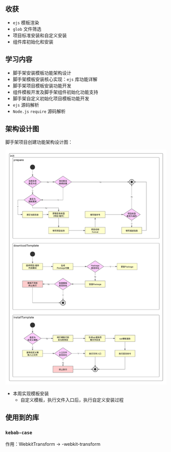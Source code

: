 ## 收获

- `ejs` 模板渲染
- `glob` 文件筛选
- 项目标准安装和自定义安装
- 组件库初始化和安装

## 学习内容

- 脚手架安装模板功能架构设计
- 脚手架模板安装核心实现：`ejs` 库功能详解
- 脚手架项目模板安装功能开发
- 组件模板开发及脚手架组件初始化功能支持
- 脚手架自定义初始化项目模板功能开发
- `ejs` 源码解析
- `Node.js` `require` 源码解析

## 架构设计图

脚手架项目创建功能架构设计图：

![脚手架项目创建功能架构设计图](./images/脚手架项目创建功能架构设计图.png)

- 本周实现模板安装
  - 自定义模板，执行文件入口后，执行自定义安装过程

## 使用到的库

### `kebab-case` 

作用：WebkitTransform -> -webkit-transform

